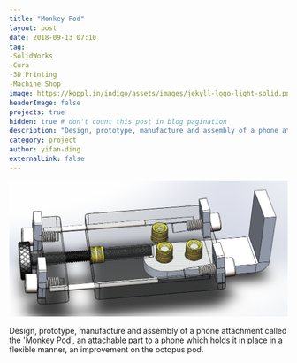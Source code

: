 ```yaml
---
title: "Monkey Pod"
layout: post
date: 2018-09-13 07:10
tag: 
-SolidWorks
-Cura
-3D Printing 
-Machine Shop
image: https://koppl.in/indigo/assets/images/jekyll-logo-light-solid.png
headerImage: false
projects: true
hidden: true # don't count this post in blog pagination
description: "Design, prototype, manufacture and assembly of a phone attachment called the 'Monkey Pod', an attachable part to a phone which holds it in place in a flexible manner, an improvement on the octopus pod."
category: project
author: yifan-ding
externalLink: false
---
```


![Monkeypod](../assets/images/monkeypod.png)

Design, prototype, manufacture and assembly of a phone attachment called the 'Monkey Pod', an attachable part to a phone which holds it in place in a flexible manner, an improvement on the octopus pod.
